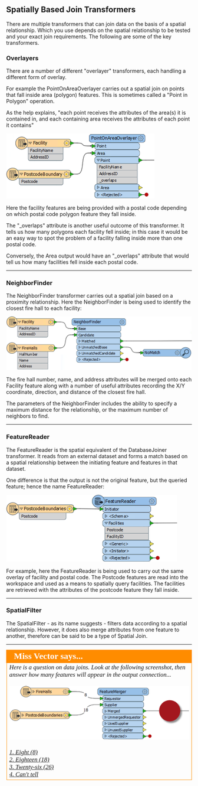 ## Spatially Based Join Transformers ##

There are multiple transformers that can join data on the basis of a spatial relationship. Which you use depends on the spatial relationship to be tested and your exact join requirements. The following are some of the key transformers.


### Overlayers ###
There are a number of different "overlayer" transformers, each handling a different form of overlay. 

For example the PointOnAreaOverlayer carries out a spatial join on points that fall inside area (polygon) features. This is sometimes called a "Point in Polygon" operation.

As the help explains, "each point receives the attributes of the area(s) it is contained in, and each containing area receives the attributes of each point it contains"

![](./Images/Img4.058.PointOnAreaOverlayerOnCanvas.png)

Here the facility features are being provided with a postal code depending on which postal code polygon feature they fall inside.

The "_overlaps" attribute is another useful outcome of this transformer. It tells us how many polygons each facility fell inside; in this case it would be an easy way to spot the problem of a facility falling inside more than one postal code.

Conversely, the Area output would have an "_overlaps" attribute that would tell us how many facilities fell inside each postal code.

---

### NeighborFinder ###
The NeighborFinder transformer carries out a spatial join based on a proximity relationship. Here the NeighborFinder is being used to identify the closest fire hall to each facility:

![](./Images/Img4.059.NeighborFinderOnCanvas.png)

The fire hall number, name, and address attributes will be merged onto each Facility feature along with a number of useful attributes recording the X/Y coordinate, direction, and distance of the closest fire hall.

The parameters of the NeighborFinder includes the ability to specify a maximum distance for the relationship, or the maximum number of neighbors to find.

---

### FeatureReader ###
The FeatureReader is the spatial equivalent of the DatabaseJoiner transformer. It reads from an external dataset and forms a match based on a spatial relationship between the initiating feature and features in that dataset.

One difference is that the output is not the original feature, but the queried feature; hence the name FeatureReader:

![](./Images/Img4.060.FeatureReaderOnCanvas.png)

For example, here the FeatureReader is being used to carry out the same overlay of facility and postal code. The Postcode features are read into the workspace and used as a means to spatially query facilities. The facilities are retrieved with the attributes of the postcode feature they fall inside. 

---

### SpatialFilter ###
The SpatialFilter - as its name suggests - filters data according to a spatial relationship. However, it does also merge attributes from one feature to another, therefore can be said to be a type of Spatial Join.

---

<!--Person X Says Section-->

<table style="border-spacing: 0px">
<tr>
<td style="vertical-align:middle;background-color:darkorange;border: 2px solid darkorange">
<i class="fa fa-quote-left fa-lg fa-pull-left fa-fw" style="color:white;padding-right: 12px;vertical-align:text-top"></i>
<span style="color:white;font-size:x-large;font-weight: bold;font-family:serif">Miss Vector says...</span>
</td>
</tr>

<tr>
<td style="border: 1px solid darkorange">
<span style="font-family:serif; font-style:italic; font-size:larger">
Here is a question on data joins. Look at the following screenshot, then answer how many features will appear in the output connection...
<br><br><img src="./Images/Img4.061.FeatureMergerQuestion.png">
<br><br><a href="http://52.73.3.37/fmedatastreaming/Manual/QAResponse2017.fmw?chapter=5&question=6&answer=1&DestDataset_TEXTLINE=C%3A%5CFMEOutput%5CQAResponse.html">1. Eight (8)</a>
<br><a href="http://52.73.3.37/fmedatastreaming/Manual/QAResponse2017.fmw?chapter=5&question=6&answer=2&DestDataset_TEXTLINE=C%3A%5CFMEOutput%5CQAResponse.html">2. Eighteen (18)</a>
<br><a href="http://52.73.3.37/fmedatastreaming/Manual/QAResponse2017.fmw?chapter=5&question=6&answer=3&DestDataset_TEXTLINE=C%3A%5CFMEOutput%5CQAResponse.html">3. Twenty-six (26)</a>
<br><a href="http://52.73.3.37/fmedatastreaming/Manual/QAResponse2017.fmw?chapter=5&question=6&answer=4&DestDataset_TEXTLINE=C%3A%5CFMEOutput%5CQAResponse.html">4. Can't tell</a>
</span>
</td>
</tr>
</table>
